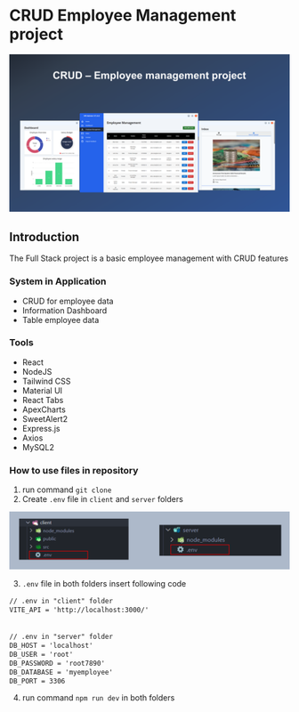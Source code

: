# CRUD Employee Management project

![project overview](./overview-image/project-overview.png)

## Introduction
The Full Stack project is a basic employee management with CRUD features

### System in Application
* CRUD for employee data
* Information Dashboard
* Table employee data

### Tools
* React
* NodeJS
* Tailwind CSS
* Material UI
* React Tabs
* ApexCharts
* SweetAlert2
* Express.js
* Axios
* MySQL2

### How to use files in repository
1. run command `git clone`
2. Create `.env` file in `client` and `server` folders

![.env position](./overview-image/env.png)

3. `.env` file in both folders insert following code

```
// .env in "client" folder
VITE_API = 'http://localhost:3000/'


// .env in "server" folder
DB_HOST = 'localhost'
DB_USER = 'root'
DB_PASSWORD = 'root7890'
DB_DATABASE = 'myemployee'
DB_PORT = 3306
```

4. run command `npm run dev` in both folders
